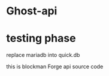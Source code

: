 # Ghost-api



# testing phase
replace mariadb into quick.db


this is blockman Forge api source code 